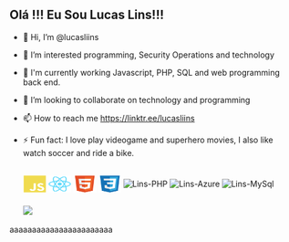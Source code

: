 ## Olá !!! Eu Sou Lucas Lins!!!  




- 👋 Hi, I’m @lucasliins
- 👀 I’m interested programming, Security Operations and technology 
- 🌱 I'm currently working Javascript, PHP, SQL  and web programming back end. 
- 💞️ I’m looking to collaborate on technology and programming
- 📫 How to reach me https://linktr.ee/lucasliins
- ⚡ Fun fact: I  love play videogame and superhero movies, I also like watch soccer and ride a bike.  

  <div style="display: inline_block"><br>
  <img align="center" alt="Lins-Js" height="30" width="40" src="https://raw.githubusercontent.com/devicons/devicon/master/icons/javascript/javascript-plain.svg">
  
  <img align="center" alt="Lins-React" height="30" width="40" src="https://raw.githubusercontent.com/devicons/devicon/master/icons/react/react-original.svg">
  <img align="center" alt="Lins-HTML" height="30" width="40" src="https://raw.githubusercontent.com/devicons/devicon/master/icons/html5/html5-original.svg">
  <img align="center" alt="Lins-CSS" height="30" width="40" src="https://raw.githubusercontent.com/devicons/devicon/master/icons/css3/css3-original.svg">
  <img align="center" alt="Lins-PHP" height="30" width="40" src="https://cdn.jsdelivr.net/gh/devicons/devicon/icons/php/php-original.svg">
  <img align="center" alt="Lins-Azure" height="30" width="40" src="https://cdn.jsdelivr.net/gh/devicons/devicon/icons/azure/azure-original.svg">
  <img align="center" alt="Lins-MySql" height="30" width="40" src="https://cdn.jsdelivr.net/gh/devicons/devicon/icons/mysql/mysql-plain.svg">
  </div>
  
  ###
  
  <div>
  <a href="https://www.linkedin.com/in/lucasliinsdev/" target="_blank"><img src="https://img.shields.io/badge/-LinkedIn-%230077B5?style=for-the-       badge&logo=linkedin&logoColor=white" target="_blank"></a> 

aaaaaaaaaaaaaaaaaaaaaaa
  </div>







